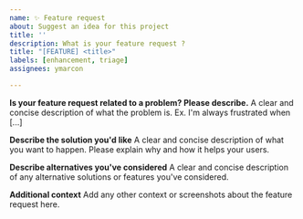 ```yaml
---
name: ✨ Feature request
about: Suggest an idea for this project
title: ''
description: What is your feature request ?
title: "[FEATURE] <title>"
labels: [enhancement, triage]
assignees: ymarcon

---
```


**Is your feature request related to a problem? Please describe.**
A clear and concise description of what the problem is. Ex. I'm always frustrated when [...]

**Describe the solution you'd like**
A clear and concise description of what you want to happen. Please explain why and how it helps your users.

**Describe alternatives you've considered**
A clear and concise description of any alternative solutions or features you've considered.

**Additional context**
Add any other context or screenshots about the feature request here.